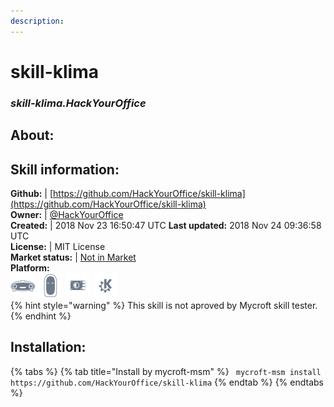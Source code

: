 ```yaml
--- 
description: 
---
```


# skill-klima  
### _skill-klima.HackYourOffice_  
## About:  


## Skill information:  
**Github:** | [https://github.com/HackYourOffice/skill-klima](https://github.com/HackYourOffice/skill-klima)  
**Owner:** | [@HackYourOffice](https://github.com/HackYourOffice)  
**Created:** | 2018 Nov 23 16:50:47 UTC  **Last updated:** 2018 Nov 24 09:36:58 UTC  
**License:** | MIT License  
**Market status:** | [Not in Market](https://market.mycroft.ai/skill/)  
**Platform:**  
 ![](../.gitbook/assets/mark-1-icon.png)  ![](../.gitbook/assets/mark-2-icon.png)  ![](../.gitbook/assets/picroft-icon.png)  ![](../.gitbook/assets/kde.png)   
{% hint style="warning" %}
This skill is not aproved by Mycroft skill tester.
{% endhint %}
    
## Installation:  
{% tabs %}
{% tab title="Install by mycroft-msm" %}
``` mycroft-msm install https://github.com/HackYourOffice/skill-klima```
{% endtab %}
  {% endtabs %}
  